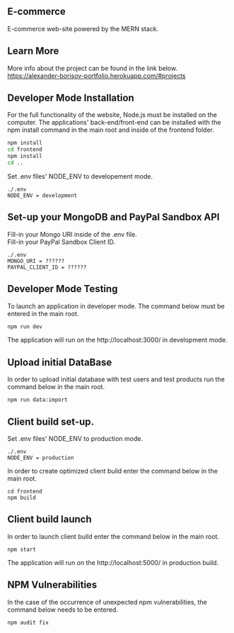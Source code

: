 ## E-commerce

E-commerce web-site powered by the MERN stack.

## Learn More

More info about the project can be found in the link below.
<br>
https://alexander-borisov-portfolio.herokuapp.com/#projects


## Developer Mode Installation
For the full functionality of the website, Node.js must be installed on the computer.
The applications' back-end/front-end can be installed with the npm install command in the main root and inside of the frontend folder.
```bash
npm install
cd frontend
npm install
cd ..
```

Set .env files' NODE_ENV to developement mode.

```
./.env
NODE_ENV = development
```

## Set-up your MongoDB and PayPal Sandbox API
Fill-in your Mongo URI inside of the .env file.
<br>
Fill-in your PayPal Sandbox Client ID.
```
./.env
MONGO_URI = ??????
PAYPAL_CLIENT_ID = ??????
```

## Developer Mode Testing
To launch an application in developer mode. The command below must be entered in the main root.
```bash
npm run dev
```
The application will run on the http://localhost:3000/ in development mode.

## Upload initial DataBase

In order to upload initial database with test users and test products run the command below in the main root.

```
npm run data:import
```

## Client build set-up.

Set .env files' NODE_ENV to production mode.
```
./.env
NODE_ENV = production
```

In order to create optimized client build enter the command below in the main root.

```
cd frontend
npm build
```

## Client build launch
In order to launch client build enter the command below in the main root.
```
npm start
```

The application will run on the http://localhost:5000/ in production build.

## NPM Vulnerabilities
In the case of the occurrence of unexpected npm vulnerabilities, the command below needs to be entered.

```npm audit fix```
